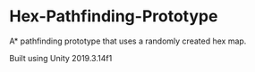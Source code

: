# Hex-Pathfinding-Prototype
A* pathfinding prototype that uses a randomly created hex map.

Built using Unity 2019.3.14f1
